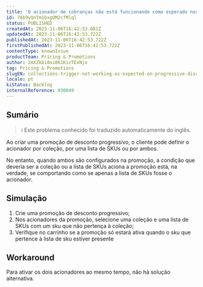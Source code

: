 ```yaml
---
title: 'O acionador de cobranças não está funcionando como esperado nos descontos progressivos'
id: 78b9yQnTm1bxgOM2cfMlql
status: PUBLISHED
createdAt: 2023-11-06T16:42:53.081Z
updatedAt: 2023-11-06T16:42:53.722Z
publishedAt: 2023-11-06T16:42:53.722Z
firstPublishedAt: 2023-11-06T16:42:53.722Z
contentType: knownIssue
productTeam: Pricing & Promotions
author: 2mXZkbi0oi061KicTExNjo
tag: Pricing & Promotions
slugEN: collections-trigger-not-working-as-expected-on-progressive-discounts
locale: pt
kiStatus: Backlog
internalReference: 930849
---
```


## Sumário

>ℹ️ Este problema conhecido foi traduzido automaticamente do inglês.


Ao criar uma promoção de desconto progressivo, o cliente pode definir o acionador por coleção, por uma lista de SKUs ou por ambos.

No entanto, quando ambos são configurados na promoção, a condição que deveria ser a coleção ou a lista de SKUs aciona a promoção está, na verdade, se comportando como se apenas a lista de SKUs fosse o acionador.

## Simulação



1. Crie uma promoção de desconto progressivo;
2. Nos acionadores da promoção, selecione uma coleção e uma lista de SKUs com um sku que não pertença à coleção;
3. Verifique no carrinho se a promoção só estará ativa quando o sku que pertence à lista de sku estiver presente

## Workaround


Para ativar os dois acionadores ao mesmo tempo, não há solução alternativa.





